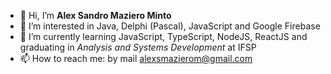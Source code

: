 - 👋 Hi, I’m **Alex Sandro Maziero Minto**
- 👀 I’m interested in Java, Delphi (Pascal), JavaScript and Google Firebase
- 🌱 I’m currently learning JavaScript, TypeScript, NodeJS, ReactJS and graduating in *Analysis and Systems Development* at IFSP
- 📫 How to reach me: by mail alexsmazierom@gmail.com

<!---
alexsmazierom/alexsmazierom is a ✨ special ✨ repository because its `README.md` (this file) appears on your GitHub profile.
You can click the Preview link to take a look at your changes.
--->
